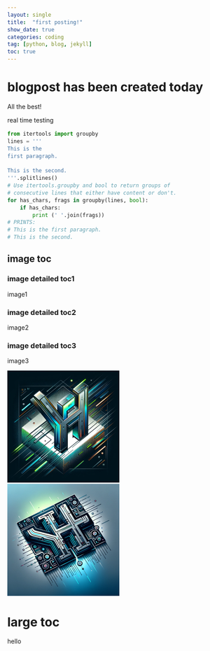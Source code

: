 ```yaml
---
layout: single
title:  "first posting!"
show_date: true
categories: coding
tag: [python, blog, jekyll]
toc: true
---
```


# blogpost has been created today

All the best!



real time testing

```python
from itertools import groupby
lines = '''
This is the
first paragraph.

This is the second.
'''.splitlines()
# Use itertools.groupby and bool to return groups of
# consecutive lines that either have content or don't.
for has_chars, frags in groupby(lines, bool):
    if has_chars:
        print (' '.join(frags))
# PRINTS:
# This is the first paragraph.
# This is the second.
```



## image toc

### image detailed toc1

image1

### image detailed toc2

image2

### image detailed toc3

image3


<img src="../images/2024-02-20-first/blog-firstlogo2.webp" alt="blog-firstlogo2" style="zoom: 25%;" />





<img src="../images/2024-02-20-first/blog-firstlogo3.webp" alt="blog-firstlogo3" style="zoom:25%;" />

# large toc

hello
